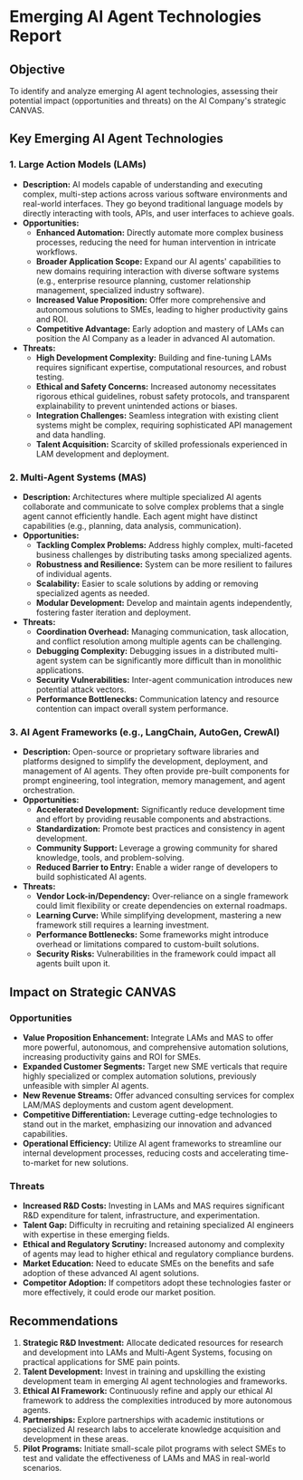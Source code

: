 # Emerging AI Agent Technologies Report

## Objective
To identify and analyze emerging AI agent technologies, assessing their potential impact (opportunities and threats) on the AI Company's strategic CANVAS.

## Key Emerging AI Agent Technologies

### 1. Large Action Models (LAMs)
*   **Description:** AI models capable of understanding and executing complex, multi-step actions across various software environments and real-world interfaces. They go beyond traditional language models by directly interacting with tools, APIs, and user interfaces to achieve goals.
*   **Opportunities:**
    *   **Enhanced Automation:** Directly automate more complex business processes, reducing the need for human intervention in intricate workflows.
    *   **Broader Application Scope:** Expand our AI agents' capabilities to new domains requiring interaction with diverse software systems (e.g., enterprise resource planning, customer relationship management, specialized industry software).
    *   **Increased Value Proposition:** Offer more comprehensive and autonomous solutions to SMEs, leading to higher productivity gains and ROI.
    *   **Competitive Advantage:** Early adoption and mastery of LAMs can position the AI Company as a leader in advanced AI automation.
*   **Threats:**
    *   **High Development Complexity:** Building and fine-tuning LAMs requires significant expertise, computational resources, and robust testing.
    *   **Ethical and Safety Concerns:** Increased autonomy necessitates rigorous ethical guidelines, robust safety protocols, and transparent explainability to prevent unintended actions or biases.
    *   **Integration Challenges:** Seamless integration with existing client systems might be complex, requiring sophisticated API management and data handling.
    *   **Talent Acquisition:** Scarcity of skilled professionals experienced in LAM development and deployment.

### 2. Multi-Agent Systems (MAS)
*   **Description:** Architectures where multiple specialized AI agents collaborate and communicate to solve complex problems that a single agent cannot efficiently handle. Each agent might have distinct capabilities (e.g., planning, data analysis, communication).
*   **Opportunities:**
    *   **Tackling Complex Problems:** Address highly complex, multi-faceted business challenges by distributing tasks among specialized agents.
    *   **Robustness and Resilience:** System can be more resilient to failures of individual agents.
    *   **Scalability:** Easier to scale solutions by adding or removing specialized agents as needed.
    *   **Modular Development:** Develop and maintain agents independently, fostering faster iteration and deployment.
*   **Threats:**
    *   **Coordination Overhead:** Managing communication, task allocation, and conflict resolution among multiple agents can be challenging.
    *   **Debugging Complexity:** Debugging issues in a distributed multi-agent system can be significantly more difficult than in monolithic applications.
    *   **Security Vulnerabilities:** Inter-agent communication introduces new potential attack vectors.
    *   **Performance Bottlenecks:** Communication latency and resource contention can impact overall system performance.

### 3. AI Agent Frameworks (e.g., LangChain, AutoGen, CrewAI)
*   **Description:** Open-source or proprietary software libraries and platforms designed to simplify the development, deployment, and management of AI agents. They often provide pre-built components for prompt engineering, tool integration, memory management, and agent orchestration.
*   **Opportunities:**
    *   **Accelerated Development:** Significantly reduce development time and effort by providing reusable components and abstractions.
    *   **Standardization:** Promote best practices and consistency in agent development.
    *   **Community Support:** Leverage a growing community for shared knowledge, tools, and problem-solving.
    *   **Reduced Barrier to Entry:** Enable a wider range of developers to build sophisticated AI agents.
*   **Threats:**
    *   **Vendor Lock-in/Dependency:** Over-reliance on a single framework could limit flexibility or create dependencies on external roadmaps.
    *   **Learning Curve:** While simplifying development, mastering a new framework still requires a learning investment.
    *   **Performance Bottlenecks:** Some frameworks might introduce overhead or limitations compared to custom-built solutions.
    *   **Security Risks:** Vulnerabilities in the framework could impact all agents built upon it.

## Impact on Strategic CANVAS

### Opportunities
*   **Value Proposition Enhancement:** Integrate LAMs and MAS to offer more powerful, autonomous, and comprehensive automation solutions, increasing productivity gains and ROI for SMEs.
*   **Expanded Customer Segments:** Target new SME verticals that require highly specialized or complex automation solutions, previously unfeasible with simpler AI agents.
*   **New Revenue Streams:** Offer advanced consulting services for complex LAM/MAS deployments and custom agent development.
*   **Competitive Differentiation:** Leverage cutting-edge technologies to stand out in the market, emphasizing our innovation and advanced capabilities.
*   **Operational Efficiency:** Utilize AI agent frameworks to streamline our internal development processes, reducing costs and accelerating time-to-market for new solutions.

### Threats
*   **Increased R&D Costs:** Investing in LAMs and MAS requires significant R&D expenditure for talent, infrastructure, and experimentation.
*   **Talent Gap:** Difficulty in recruiting and retaining specialized AI engineers with expertise in these emerging fields.
*   **Ethical and Regulatory Scrutiny:** Increased autonomy and complexity of agents may lead to higher ethical and regulatory compliance burdens.
*   **Market Education:** Need to educate SMEs on the benefits and safe adoption of these advanced AI agent solutions.
*   **Competitor Adoption:** If competitors adopt these technologies faster or more effectively, it could erode our market position.

## Recommendations
1.  **Strategic R&D Investment:** Allocate dedicated resources for research and development into LAMs and Multi-Agent Systems, focusing on practical applications for SME pain points.
2.  **Talent Development:** Invest in training and upskilling the existing development team in emerging AI agent technologies and frameworks.
3.  **Ethical AI Framework:** Continuously refine and apply our ethical AI framework to address the complexities introduced by more autonomous agents.
4.  **Partnerships:** Explore partnerships with academic institutions or specialized AI research labs to accelerate knowledge acquisition and development in these areas.
5.  **Pilot Programs:** Initiate small-scale pilot programs with select SMEs to test and validate the effectiveness of LAMs and MAS in real-world scenarios.